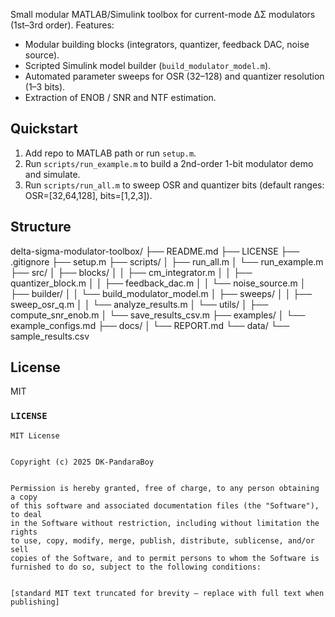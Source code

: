 Small modular MATLAB/Simulink toolbox for current-mode ΔΣ modulators (1st–3rd order). Features:


- Modular building blocks (integrators, quantizer, feedback DAC, noise source).
- Scripted Simulink model builder (`build_modulator_model.m`).
- Automated parameter sweeps for OSR (32–128) and quantizer resolution (1–3 bits).
- Extraction of ENOB / SNR and NTF estimation.


## Quickstart


1. Add repo to MATLAB path or run `setup.m`.
2. Run `scripts/run_example.m` to build a 2nd-order 1-bit modulator demo and simulate.
3. Run `scripts/run_all.m` to sweep OSR and quantizer bits (default ranges: OSR=[32,64,128], bits=[1,2,3]).


## Structure
delta-sigma-modulator-toolbox/
├── README.md
├── LICENSE
├── .gitignore
├── setup.m
├── scripts/
│ ├── run_all.m
│ └── run_example.m
├── src/
│ ├── blocks/
│ │ ├── cm_integrator.m
│ │ ├── quantizer_block.m
│ │ ├── feedback_dac.m
│ │ └── noise_source.m
│ ├── builder/
│ │ └── build_modulator_model.m
│ ├── sweeps/
│ │ ├── sweep_osr_q.m
│ │ └── analyze_results.m
│ └── utils/
│ ├── compute_snr_enob.m
│ └── save_results_csv.m
├── examples/
│ └── example_configs.md
├── docs/
│ └── REPORT.md
└── data/
└── sample_results.csv


## License
MIT
### `LICENSE`
```text
MIT License


Copyright (c) 2025 DK-PandaraBoy


Permission is hereby granted, free of charge, to any person obtaining a copy
of this software and associated documentation files (the "Software"), to deal
in the Software without restriction, including without limitation the rights
to use, copy, modify, merge, publish, distribute, sublicense, and/or sell
copies of the Software, and to permit persons to whom the Software is
furnished to do so, subject to the following conditions:


[standard MIT text truncated for brevity — replace with full text when publishing]

